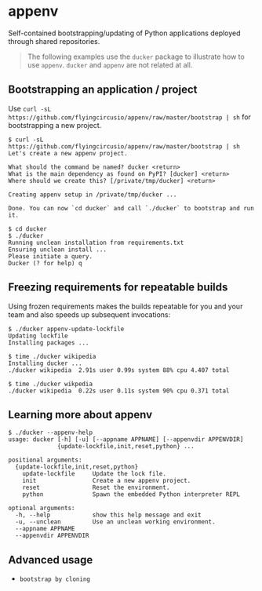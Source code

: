 # appenv

Self-contained bootstrapping/updating of Python applications deployed through shared repositories.

> The following examples use the `ducker` package to illustrate how to use
>`appenv`. `ducker` and `appenv` are not related at all.

## Bootstrapping an application / project

Use `curl -sL https://github.com/flyingcircusio/appenv/raw/master/bootstrap | sh` for bootstrapping a new project.

```
$ curl -sL https://github.com/flyingcircusio/appenv/raw/master/bootstrap | sh
Let's create a new appenv project.

What should the command be named? ducker <return>
What is the main dependency as found on PyPI? [ducker] <return>
Where should we create this? [/private/tmp/ducker] <return>

Creating appenv setup in /private/tmp/ducker ...

Done. You can now `cd ducker` and call `./ducker` to bootstrap and run it.

$ cd ducker
$ ./ducker
Running unclean installation from requirements.txt
Ensuring unclean install ...
Please initiate a query.
Ducker (? for help) q
```

## Freezing requirements for repeatable builds

Using frozen requirements makes the builds repeatable for you and your team
and also speeds up subsequent invocations:

```
$ ./ducker appenv-update-lockfile
Updating lockfile
Installing packages ...

$ time ./ducker wikipedia
Installing ducker ...
./ducker wikipedia  2.91s user 0.99s system 88% cpu 4.407 total

$ time ./ducker wikpedia
./ducker wikipedia  0.22s user 0.11s system 90% cpu 0.371 total

```

## Learning more about appenv

```
$ ./ducker --appenv-help
usage: ducker [-h] [-u] [--appname APPNAME] [--appenvdir APPENVDIR]
              {update-lockfile,init,reset,python} ...

positional arguments:
  {update-lockfile,init,reset,python}
    update-lockfile     Update the lock file.
    init                Create a new appenv project.
    reset               Reset the environment.
    python              Spawn the embedded Python interpreter REPL

optional arguments:
  -h, --help            show this help message and exit
  -u, --unclean         Use an unclean working environment.
  --appname APPNAME
  --appenvdir APPENVDIR
```


## Advanced usage

* ``bootstrap by cloning``
